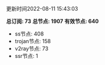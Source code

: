 更新时间2022-08-11 15:43:03

**总订阅: 73**
**总节点: 1907**
**有效节点: 640**
- ss节点: 408
- trojan节点: 158
- v2ray节点: 73
- ssr节点: 1
